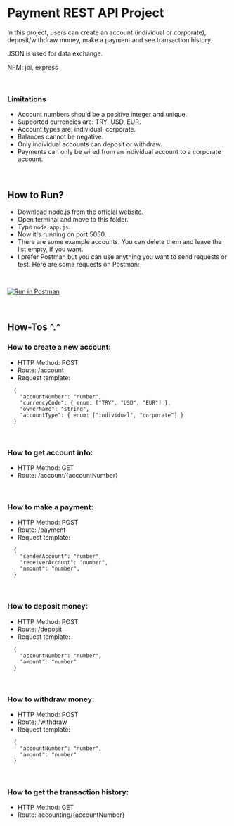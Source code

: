# Payment REST API Project

In this project, users can create an account (individual or corporate), deposit/withdraw money, make a payment and see transaction history.

JSON is used for data exchange.

NPM: joi, express

<br/>

### Limitations
- Account numbers should be a positive integer and unique.
- Supported currencies are: TRY, USD, EUR.
- Account types are: individual, corporate.
- Balances cannot be negative.
- Only individual accounts can deposit or withdraw.
- Payments can only be wired from an individual account to a corporate account.

<br/>

## How to Run?

- Download node.js from [the official website](https://nodejs.org/en/).
- Open terminal and move to this folder.
- Type `node app.js`.
- Now it's running on port 5050.
- There are some example accounts. You can delete them and leave the list empty, if you want.
- I prefer Postman but you can use anything you want to send requests or test. Here are some requests on Postman:  
<br/>

[![Run in Postman](https://run.pstmn.io/button.svg)](https://app.getpostman.com/run-collection/21002803-af5b4a8d-1e51-4638-9d1e-49d9efd306b8?action=collection%2Ffork&collection-url=entityId%3D21002803-af5b4a8d-1e51-4638-9d1e-49d9efd306b8%26entityType%3Dcollection%26workspaceId%3D363d43f1-c887-427a-8646-675637d58b57)

<br/>

## How-Tos ^.^


### How to create a new account:

- HTTP Method: POST  
- Route: /account  
- Request template:  
```
  {  
    "accountNumber": "number",  
    "currencyCode": { enum: ["TRY", "USD", "EUR"] },  
    "ownerName": "string",  
    "accountType": { enum: ["individual", "corporate"] }  
  }
```

<br/>

### How to get account info:

- HTTP Method: GET
- Route: /account/{accountNumber}

<br/>

### How to make a payment:

- HTTP Method: POST
- Route: /payment
- Request template:
```
  {
    "senderAccount": "number",
    "receiverAccount": "number",
    "amount": "number",
  }
```

<br/>

### How to deposit money:

- HTTP Method: POST
- Route: /deposit
- Request template:
```
  {
    "accountNumber": "number",
    "amount": "number"
  }
```

<br/>

### How to withdraw money:

- HTTP Method: POST  
- Route: /withdraw  
- Request template:
```
  {
    "accountNumber": "number",
    "amount": "number"
  }
```

<br/>

### How to get the transaction history:

- HTTP Method: GET
- Route: accounting/{accountNumber}

<br/>
